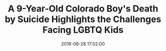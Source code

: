 ---
_external_link: https://time.com/5380203/lgbtq-youth-suicide/
archived_url: https://web.archive.org/web/20210616060256/https://time.com/5380203/lgbtq-youth-suicide/
article: The death by suicide of a 9-year-old Colorado fourth grader underscores the
  challenges surrounding youth mental health -- particularly the risks LGBTQ kids
  face. Jamel Myles was found dead of suicide just days after his mom said he came
  out as gay to his classmates, the Denver Post reports. Myles, who had come out to
  his family over the summer, reportedly faced significant bullying from his classmates
  as he began the new school year. "My child died because of bullying. My baby killed
  himself," Myles mother, Leia Pierce, told the Post. "He didnt deserve this." While
  its difficult to assign a single cause to any death by suicide, Myles joins a tragic
  number of children who have faced bullying before taking their own lives. And kids
  of minority sexual orientations are at elevated risk. An estimated 34% of gay, lesbian
  or bisexual kids face bullying at school, which may make them especially susceptible
  to suicidal behavior, says John Ackerman, a clinical psychologist and the suicide
  prevention coordinator for the Center for Suicide Prevention and Research at Nationwide
  Childrens Hospital. "When youre at a really young age, you take a lot of your cues
  from the environment," Ackerman says. "When you have something very relevant to
  the way a person views themselves, like sexual or gender identity, that may cause
  a reaction like bullying or cyberbullying, that can affect a persons well-being."
  When children are bullied for who they are, they can feel "like they cant control
  their world, and other people will not respond to them in a positive way. Being
  younger, they dont know that that will change." Research confirms that LGBTQ youth
  are at a disproportionately high risk of suicide -- which is particularly concerning
  given that suicide rates and attempts are on the rise among kids in general. A JAMA
  research letter based on 2015 CDC data found that about 40% of gay, lesbian, bisexual
  or questioning high school students reported seriously considering suicide during
  the prior year, compared to almost 15% of heterosexual adolescents. Almost a quarter
  of LGBQ students said they attempted suicide during that time, compared to about
  6% of heterosexual teens, the report says. And while the CDCs data didnt include
  transgender youth, research has shown that, among the 40% of transgender adults
  who report attempting suicide, 92% said they had made an attempt before the age
  of 25. John Ayers, one of the authors of the JAMA paper and a computational epidemiologist
  at San Diego State University, says its not possible to say for sure whats responsible
  for these heightened risks, since "its difficult to point to a [singular] trigger"
  with any death by suicide. But, he says, lesbian, gay, bisexual and queer or questioning
  kids may face challenges that their peers dont. When people are suicidal "and then
  theyre exposed to a trigger, that final trigger can push them over the edge," Ayers
  says. For kids who arent heterosexual, "the stressors that they face may be pushing
  them over the edge and making them act on that more." LGBTQ individuals are also
  three times more likely than straight peers to experience a mental health condition
  such as depression or anxiety, according to the National Alliance on Mental Health,
  which may also increase a persons risk of suicide. Ayers adds that sexual minority
  individuals may also be more prone to substance abuse. Knowing and being proactive
  about these risk factors, both experts say, could make a real difference in suicide
  prevention. "A supportive environment can be a prevention tool," Ayers says. Ideally,
  that would mean cooperation among parents, educators and school districts when it
  comes to helping LGBTQ kids work through the obstacles they face. Ackerman says
  teachers should be aware of suicide warning signs and available resources, and schools
  and health care systems should work to make mental health care more accessible to
  young people. But, he says, suicide prevention starts at home -- which may mean
  asking your child tough questions and guiding them toward help if theyre struggling.
  "LGBT youth, like all youth, need love and attention and acceptance when things
  are difficult for them," Ackerman says. "We want the home to be a source where theres
  safety and security, and that promotes strong mental health and resilience." If
  you or someone you know may be contemplating suicide, call the National Suicide
  Prevention Lifeline at 1-800-273-8255. Get our Health Newsletter. Sign up to receive
  the latest health and science news, plus answers to wellness questions and expert
  tips. Please enter a valid email address. * The request timed out and you did not
  successfully sign up. Please attempt to sign up again. Sign Up Now An unexpected
  error has occurred with your sign up. Please try again later. Check the box if you
  do not wish to receive promotional offers via email from TIME. You can unsubscribe
  at any time. By signing up you are agreeing to our Terms of Service and Privacy
  Policy . This site is protected by reCAPTCHA and the Google Privacy Policy and Terms
  of Service apply. Thank you! For your security, we've sent a confirmation email
  to the address you entered. Click the link to confirm your subscription and begin
  receiving our newsletters. If you don't get the confirmation within 10 minutes,
  please check your spam folder. Write to Jamie Ducharme at jamie.ducharme@time.com.
date: '2018-08-28 17:02:00'
description: The mother of a 9-year-old boy who died by suicide in Colorado says he
  was bullied for being gay. LGBTQ kids face a higher risk of suicide.
headline: A 9-Year-Old Colorado Boy's Death by Suicide Highlights the Challenges Facing
  LGBTQ Kids
image:
  focal_point: Smart
original_url: https://time.com/5380203/lgbtq-youth-suicide/
outline_html: '<p>The <a href="https://time.com/5379876/denver-9-year-old-suicide-bullying/">death
  by suicide of a 9-year-old Colorado fourth grader</a> underscores the challenges
  surrounding youth mental health &mdash; particularly the risks LGBTQ kids face.</p>

  <p>Jamel Myles was found dead of suicide just days after his mom said he came out
  as gay to his classmates, <a href="https://www.denverpost.com/2018/08/27/denver-elementary-student-suicide/">the
  Denver <em>Post</em> reports</a>. Myles, who had come out to his family over the
  summer, reportedly faced significant bullying from his classmates as he began the
  new school year.</p>

  <p>&ldquo;My child died because of bullying. My baby killed himself,&rdquo; Myles&rsquo;
  mother, Leia Pierce, told the <em>Post</em>. &ldquo;He didn&rsquo;t deserve this.&rdquo;</p>

  <p>While it&rsquo;s difficult to assign a single cause to any death by suicide,
  Myles joins a tragic number of children who have <a href="https://time.com/5044974/ashawnty-davis-10-year-old-suicide-bullying/">faced
  bullying</a> before <a href="https://time.com/5009743/toni-rivers-south-carolina-suicide/">taking
  their own lives</a>. And kids of minority sexual orientations are at elevated risk.
  An <a href="https://www.cdc.gov/lgbthealth/youth.htm">estimated 34% of gay, lesbian
  or bisexual kids</a> face bullying at school, which may make them especially susceptible
  to suicidal behavior, says John Ackerman, a clinical psychologist and the suicide
  prevention coordinator for the Center for Suicide Prevention and Research at Nationwide
  Children&rsquo;s Hospital.</p>

  <p>&ldquo;When you&rsquo;re at a really young age, you take a lot of your cues from
  the environment,&rdquo; Ackerman says. &ldquo;When you have something very relevant
  to the way a person views themselves, like sexual or gender identity, that may cause
  a reaction like bullying or cyberbullying, that can affect a person&rsquo;s well-being.&rdquo;
  When children are bullied for who they are, they can feel &ldquo;like they can&rsquo;t
  control their world, and other people will not respond to them in a positive way.
  Being younger, they don&rsquo;t know that that will change.&rdquo;</p>

  <p>Research confirms that LGBTQ youth are at a disproportionately high risk of suicide
  &mdash; which is particularly concerning given that <a href="https://time.com/5296967/kids-injury-deaths-suicide/">suicide
  rates</a> and <a href="https://time.com/5279029/suicide-rates-rising-study/">attempts</a>
  are on the rise among kids in general.</p>

  <p><a href="https://jamanetwork.com/journals/jama/article-abstract/2666491?redirect=true">A
  <em>JAMA </em>research letter</a> based on 2015 <a href="https://www.cdc.gov/mmwr/volumes/65/ss/pdfs/ss6509.pdf">CDC
  data</a> found that about 40% of gay, lesbian, bisexual or questioning high school
  students reported seriously considering suicide during the prior year, compared
  to almost 15% of heterosexual adolescents. Almost a quarter of LGBQ students said
  they attempted suicide during that time, compared to about 6% of heterosexual teens,
  the report says. And while the CDC&rsquo;s data didn&rsquo;t include transgender
  youth, <a href="https://www.transequality.org/sites/default/files/docs/USTS-Full-Report-FINAL.PDF">research
  has shown</a> that, among the 40% of transgender adults who report attempting suicide,
  92% said they had made an attempt before the age of 25.</p>

  <p>John Ayers, one of the authors of the <em>JAMA </em>paper and a computational
  epidemiologist at San Diego State University, says it&rsquo;s not possible to say
  for sure what&rsquo;s responsible for these heightened risks, since &ldquo;it&rsquo;s
  difficult to point to a [singular] trigger&rdquo; with any death by suicide. But,
  he says, lesbian, gay, bisexual and queer or questioning kids may face challenges
  that their peers don&rsquo;t.</p>

  <p>When people are suicidal &ldquo;and then they&rsquo;re exposed to a trigger,
  that final trigger can push them over the edge,&rdquo; Ayers says. For kids who
  aren&rsquo;t heterosexual, &ldquo;the stressors that they face may be pushing them
  over the edge and making them act on that more.&rdquo;</p>

  <p>LGBTQ individuals are also three times more likely than straight peers to experience
  a mental health condition such as depression or anxiety, <a href="https://www.nami.org/Find-Support/LGBTQ">according
  to the National Alliance on Mental Health</a>, which may also increase a person&rsquo;s
  risk of suicide. Ayers adds that sexual minority individuals may also be more prone
  to substance abuse.</p>

  <p>Knowing and being proactive about these risk factors, both experts say, could
  make a real difference in suicide prevention. &ldquo;A supportive environment can
  be a prevention tool,&rdquo; Ayers says.</p>

  <p>Ideally, that would mean cooperation among parents, educators and school districts
  when it comes to helping LGBTQ kids work through the obstacles they face. Ackerman
  says teachers should be aware of <a href="https://time.com/5306026/suicide-warning-signs-what-to-do/">suicide
  warning signs and available resources</a>, and schools and health care systems should
  work to make mental health care more accessible to young people. But, he says, suicide
  prevention starts at home &mdash; which may mean asking your child tough questions
  and guiding them toward help if they&rsquo;re struggling.</p>

  <p>&ldquo;LGBT youth, like all youth, need love and attention and acceptance when
  things are difficult for them,&rdquo; Ackerman says. &ldquo;We want the home to
  be a source where there&rsquo;s safety and security, and that promotes strong mental
  health and resilience.&rdquo;</p>

  <p><em>If you or someone you know may be contemplating suicide, call the National
  Suicide Prevention Lifeline at 1-800-273-8255.</em></p>

  <figure><a data-location="article-end" href="https://time.com/subscribe-end-article"><img
  src="https://time.com/img/red-arrow.png"></img></a></figure>

  <h3>SHARE THIS STORY</h3>'
outline_img: https://www.google.com/s2/favicons?domain=time.com
publication: Time
summary: The death by suicide of a 9-year-old Colorado fourth grader underscores the
  challenges surrounding youth mental health -- particularly the risks LGBTQ kids
  face. But, he says, lesbian, gay, bisexual and queer or questioning kids may face
  challenges that their peers dont. Knowing and being proactive about these risk factors,...
title: A 9-Year-Old Colorado Boy's Death by Suicide Highlights the Challenges Facing
  LGBTQ Kids

---